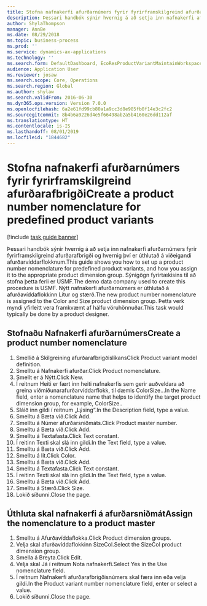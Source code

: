 ```yaml
---
title: Stofna nafnakerfi afurðarnúmers fyrir fyrirframskilgreind afurðarafbrigði
description: Þessari handbók sýnir hvernig á að setja inn nafnakerfi afurðarnúmers fyrir fyrirframskilgreind afurðarafbrigði og hvernig því er úthlutað á viðeigandi afurðarvíddarflokknum.
author: ShylaThompson
manager: AnnBe
ms.date: 08/29/2018
ms.topic: business-process
ms.prod: ''
ms.service: dynamics-ax-applications
ms.technology: ''
ms.search.form: DefaultDashboard, EcoResProductVariantMaintainWorkspace, EcoResNomenclature, EcoResProductDimensionGroup
audience: Application User
ms.reviewer: josaw
ms.search.scope: Core, Operations
ms.search.region: Global
ms.author: shylaw
ms.search.validFrom: 2016-06-30
ms.dyn365.ops.version: Version 7.0.0
ms.openlocfilehash: 6a2e61fd99cb80a1a9cc3d8e985fb0f14e3c2fc2
ms.sourcegitcommit: 8b4b6a9226d4e5f66498ab2a5b4160e26dd112af
ms.translationtype: HT
ms.contentlocale: is-IS
ms.lasthandoff: 08/01/2019
ms.locfileid: "1844682"
---
```

# <a name="create-a-product-number-nomenclature-for-predefined-product-variants"></a><span data-ttu-id="804be-103">Stofna nafnakerfi afurðarnúmers fyrir fyrirframskilgreind afurðarafbrigði</span><span class="sxs-lookup"><span data-stu-id="804be-103">Create a product number nomenclature for predefined product variants</span></span>

[!include [task guide banner](../../includes/task-guide-banner.md)]

<span data-ttu-id="804be-104">Þessari handbók sýnir hvernig á að setja inn nafnakerfi afurðarnúmers fyrir fyrirframskilgreind afurðarafbrigði og hvernig því er úthlutað á viðeigandi afurðarvíddarflokknum.</span><span class="sxs-lookup"><span data-stu-id="804be-104">This guide shows you how to set up a product number nomenclature for predefined product variants, and how you assign it to the appropriate product dimension group.</span></span> <span data-ttu-id="804be-105">Sýnigögn fyrirtækisins til að stofna þetta ferli er USMF.</span><span class="sxs-lookup"><span data-stu-id="804be-105">The demo data company used to create this procedure is USMF.</span></span> <span data-ttu-id="804be-106">Nýtt nafnakerfi afurðarnúmers er úthlutað á afurðavíddaflokkinn Litur og stærð.</span><span class="sxs-lookup"><span data-stu-id="804be-106">The new product number nomenclature is assigned to the Color and Size product dimension group.</span></span> <span data-ttu-id="804be-107">Þetta verk myndi yfirleitt vera framkvæmt af hálfu vöruhönnuðar.</span><span class="sxs-lookup"><span data-stu-id="804be-107">This task would typically be done by a product designer.</span></span>


## <a name="create-a-product-number-nomenclature"></a><span data-ttu-id="804be-108">Stofnaðu Nafnakerfi afurðarnúmers</span><span class="sxs-lookup"><span data-stu-id="804be-108">Create a product number nomenclature</span></span>
1. <span data-ttu-id="804be-109">Smellið á Skilgreining afurðarafbrigðislíkans</span><span class="sxs-lookup"><span data-stu-id="804be-109">Click Product variant model definition.</span></span>
2. <span data-ttu-id="804be-110">Smelltu á Nafnakerfi afurðar.</span><span class="sxs-lookup"><span data-stu-id="804be-110">Click Product nomenclature.</span></span>
3. <span data-ttu-id="804be-111">Smellt er á Nýtt.</span><span class="sxs-lookup"><span data-stu-id="804be-111">Click New.</span></span>
4. <span data-ttu-id="804be-112">Í reitnum Heiti er fært inn heiti nafnakerfis sem gerir auðveldara að greina viðmiðunarafurðarvíddarflokk, til dæmis ColorSize...</span><span class="sxs-lookup"><span data-stu-id="804be-112">In the Name field, enter a nomenclature name that helps to identify the target product dimension group, for example, ColorSize..</span></span>
5. <span data-ttu-id="804be-113">Sláið inn gildi í reitnum „Lýsing“.</span><span class="sxs-lookup"><span data-stu-id="804be-113">In the Description field, type a value.</span></span>
6. <span data-ttu-id="804be-114">Smelltu á Bæta við.</span><span class="sxs-lookup"><span data-stu-id="804be-114">Click Add.</span></span>
7. <span data-ttu-id="804be-115">Smelltu á Númer afurðarsniðmáts.</span><span class="sxs-lookup"><span data-stu-id="804be-115">Click Product master number.</span></span>
8. <span data-ttu-id="804be-116">Smelltu á Bæta við.</span><span class="sxs-lookup"><span data-stu-id="804be-116">Click Add.</span></span>
9. <span data-ttu-id="804be-117">Smelltu á Textafasta.</span><span class="sxs-lookup"><span data-stu-id="804be-117">Click Text constant.</span></span>
10. <span data-ttu-id="804be-118">Í reitinn Texti skal slá inn gildi.</span><span class="sxs-lookup"><span data-stu-id="804be-118">In the Text field, type a value.</span></span>
11. <span data-ttu-id="804be-119">Smelltu á Bæta við.</span><span class="sxs-lookup"><span data-stu-id="804be-119">Click Add.</span></span>
12. <span data-ttu-id="804be-120">Smelltu á lit.</span><span class="sxs-lookup"><span data-stu-id="804be-120">Click Color.</span></span>
13. <span data-ttu-id="804be-121">Smelltu á Bæta við.</span><span class="sxs-lookup"><span data-stu-id="804be-121">Click Add.</span></span>
14. <span data-ttu-id="804be-122">Smelltu á Textafasta.</span><span class="sxs-lookup"><span data-stu-id="804be-122">Click Text constant.</span></span>
15. <span data-ttu-id="804be-123">Í reitinn Texti skal slá inn gildi.</span><span class="sxs-lookup"><span data-stu-id="804be-123">In the Text field, type a value.</span></span>
16. <span data-ttu-id="804be-124">Smelltu á Bæta við.</span><span class="sxs-lookup"><span data-stu-id="804be-124">Click Add.</span></span>
17. <span data-ttu-id="804be-125">Smelltu á Stærð.</span><span class="sxs-lookup"><span data-stu-id="804be-125">Click Size.</span></span>
18. <span data-ttu-id="804be-126">Lokið síðunni.</span><span class="sxs-lookup"><span data-stu-id="804be-126">Close the page.</span></span>

## <a name="assign-the-nomenclature-to-a-product-master"></a><span data-ttu-id="804be-127">Úthluta skal nafnakerfi á afurðarsniðmát</span><span class="sxs-lookup"><span data-stu-id="804be-127">Assign the nomenclature to a product master</span></span>
1. <span data-ttu-id="804be-128">Smelltu á Afurðavíddaflokka.</span><span class="sxs-lookup"><span data-stu-id="804be-128">Click Product dimension groups.</span></span>
2. <span data-ttu-id="804be-129">Velja skal afurðavíddaflokkinn SizeCol.</span><span class="sxs-lookup"><span data-stu-id="804be-129">Select the SizeCol product dimension group.</span></span>
3. <span data-ttu-id="804be-130">Smella á Breyta.</span><span class="sxs-lookup"><span data-stu-id="804be-130">Click Edit.</span></span>
4. <span data-ttu-id="804be-131">Velja skal Já í reitnum Nota nafnakerfi.</span><span class="sxs-lookup"><span data-stu-id="804be-131">Select Yes in the Use nomenclature field.</span></span>
5. <span data-ttu-id="804be-132">Í reitnum Nafnakerfi afurðarafbrigðisnúmers skal færa inn eða velja gildi.</span><span class="sxs-lookup"><span data-stu-id="804be-132">In the Product variant number nomenclature field, enter or select a value.</span></span>
6. <span data-ttu-id="804be-133">Lokið síðunni.</span><span class="sxs-lookup"><span data-stu-id="804be-133">Close the page.</span></span>

